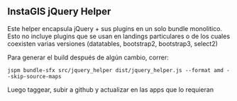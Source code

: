 
## InstaGIS jQuery Helper

Este helper encapsula jQuery + sus plugins en un solo bundle monolitico.
Esto no incluye plugins que se usan en landings particulares o de los cuales
coexisten varias versiones (datatables, bootstrap2, bootstrap3, select2)

Para generar el build después de algún cambio, correr:

```sj
jspm bundle-sfx src/jquery_helper dist/jquery_helper.js --format amd --skip-source-maps
```

Luego taggear, subir a github y actualizar en las apps que lo requieran
